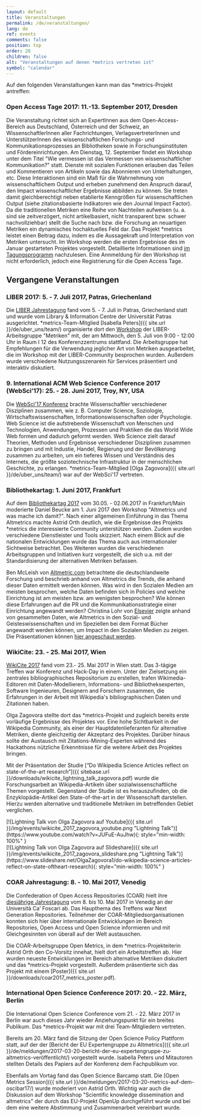 ```yaml
---
layout: default
title: Veranstaltungen
permalink: /de/veranstaltungen/
lang: de
ref: events
comments: false
position: top
order: 20
children: false
alt: "Veranstaltungen auf denen *metrics vertreten ist"
symbol: "calendar"
---
```

<!-- Start editing content here-->
Auf den folgenden Veranstaltungen kann man das \*metrics-Projekt antreffen:

### Open Access Tage 2017: 11.-13. September 2017, Dresden

Die Veranstaltung richtet sich an ExpertInnen aus dem Open-Access-Bereich aus Deutschland, Österreich und der Schweiz, an WissenschaftlerInnen aller Fachrichtungen, VerlagsvertreterInnen und UnterstützerInnen des wissenschaftlichen Forschungs- und Kommunikationsprozesses an Bibliotheken sowie in Forschungsinstituten und Fördereinrichtungen.
Am Dienstag, 12. September findet ein Workshop unter dem Titel "Wie vermessen ist das Vermessen von wissenschaftlicher Kommunikation?" statt. Dienste mit sozialen Funktionen erlauben das Teilen und Kommentieren von Artikeln sowie das Abonnieren von Unterhaltungen, etc. Diese Interaktionen sind ein Maß für die Wahrnehmung von wissenschaftlichem Output und erheben zunehmend den Anspruch darauf, den Impact wissenschaftlicher Ergebnisse abbilden zu können. Sie treten damit gleichberechtigt neben etablierte Kenngrößen für wissenschaftlichen Output (siehe zitationsbasierte Indikatoren wie den Journal Impact Factor). Da die traditionellen Metriken eine Reihe von Nachteilen aufweisen (u. a. sind sie zeitverzögert, nicht artikelbasiert, nicht transparent bzw. schwer nachvollziehbar) stellt die Suche nach bzw. die Forschung an neuartigen Metriken ein dynamisches hochaktuelles Feld dar. Das Projekt \*metrics leistet einen Beitrag dazu, indem es die Aussagekraft und Interpretation von Metriken untersucht. Im Workshop werden die ersten Ergebnisse des im Januar gestarteten Projektes vorgestellt.
Detaillierte Informationen sind [im Tagungsprogramm](https://open-access.net/community/open-access-tage/open-access-tage-2017-dresden/programm/) nachzulesen. Eine Annmeldung für den Workshop ist nicht erforderlich, jedoch eine Registrierung für die Open Access Tage.

## Vergangene Veranstaltungen

### LIBER 2017: 5. - 7. Juli 2017, Patras, Griechenland

Die [LIBER Jahrestagung](http://liber2017.lis.upatras.gr/) fand vom 5. - 7. Juli in Patras, Griechenland statt und wurde vom Library & Information Centre der Universität Patras ausgerichtet. \*metrics-Team-Mitglied [Isabella Peters]({{ site.url }}/de/uber_uns/team/) organisierte dort den [Workshop](http://liber2017.lis.upatras.gr/workshops/) der LIBER-Arbeitsgruppe "Metriken" mit, der am Mittwoch, den 5. Juli von 9:00 - 12:00 Uhr in Raum I 12 des Konferenzzentrums stattfand.
Die Arbeitsgruppe hat Empfehlungen für die Verwendung jeglicher Art von Metriken ausgearbeitet, die im Workshop mit der LIBER-Community besprochen wurden. Außerdem wurde verschiedene Nutzungsszenarein für Services präsentiert und interaktiv diskutiert.

### 9. International ACM Web Science Conference 2017 (WebSci’17): 25. - 28. Juni 2017, Troy, NY, USA

Die [WebSci'17 Konferenz](http://websci17.org/) brachte Wissenschaftler verschiedener Disziplinen zusammen, wie z. B. Computer Science, Soziologie, Wirtschaftswissenschaften, Informationswissenschaften oder Psychologie. Web Science ist die aufstrebende Wissenschaft von Menschen und Technologien, Anwendungen, Prozessen und Praktiken die das World Wide Web formen und dadurch geformt werden. Web Science zielt darauf Theorien, Methoden und Ergebnisse verschiedener Disziplinen zusammen zu bringen und mit Industie, Handel, Regierung und der Bevölkerung zusammen zu arbeiten, um ein tieferes Wissen und Verständnis des Internets, die größte soziotechnische Infrastruktur in der menschlichen Geschichte, zu erlangen.
\*metrics-Team-Mitglied [Olga Zagovora]({{ site.url }}/de/uber_uns/team/) war auf der WebSci'17 vertreten.

### Bibliothekartag: 1. Juni 2017, Frankfurt

Auf dem [Bibliothekartag 2017](http://bibliothekartag2017.de/) vom 30.05. - 02.06.2017 in Frankfurt/Main moderierte Daniel Beucke am 1. Juni 2017 den Workshop "Altmetrics und was mache ich damit?". Nach einer allgemeinen Einführung in das Thema Altmetrics machte Astrid Orth deutlich, wie die Ergebnisse des Projekts \*metrics die interessierte Community unterstützen werden. Zudem wurden verschiedene Dienstleister und Tools skizziert. Nach einem Blick auf die nationalen Entwicklungen wurde das Thema auch aus internationaler Sichtweise betrachtet. Des Weiteren wurden die verschiedenen Arbeitsgruppen und Initiativen kurz vorgestellt, die sich u.a. mit der Standardisierung der alternativen Metriken befassen.  

Ben McLeish von [Altmetric.com](https://www.altmetric.com/) betrachtete die deutschlandweite Forschung und beschrieb anhand von Altmetrics die Trends, die anhand dieser Daten ermittelt werden können. Was wird in den Sozialen Medien am meisten besprochen, welche Daten befinden sich in Policies und welche Einrichtung ist am meisten bzw. am wenigsten besprochen? Wie können diese Erfahrungen auf die PR und die Kommunikationsstrategie einer Einrichtung angewandt werden? Christina Lohr von [Elsevier](https://www.elsevier.com/) zeigte anhand von gesammelten Daten, wie Altmetrics in den Sozial- und Geisteswissenschaften und im Speziellen bei dem Format Bücher angewandt werden können, um Impact in den Sozialen Medien zu zeigen.  
Die Präsentationen können [hier angeschaut werden](https://opus4.kobv.de/opus4-bib-info/solrsearch/index/search/searchtype/collection/id/16603).

### WikiCite: 23. - 25. Mai 2017, Wien

[WikiCite 2017](https://meta.wikimedia.org/wiki/WikiCite_2017) fand vom 23.- 25. Mai 2017 in Wien statt. Das 3-tägige Treffen war Konferenz und Hack-Day in einem. Unter der Zielsetzung ein zentrales bibliographisches Repositorium zu erstellen, trafen Wikimedia-Editoren mit Daten-Modellierern, Informations- und Bibliotheksexperten, Software Ingenieuren, Designern and Forschern zusammen, die Erfahrungen in der Arbeit mit Wikipedia's bibliographischen Daten und Zitationen haben.  

Olga Zagovora stellte dort das \*metrics-Projekt und zugleich bereits erste vorläufige Ergebnisse des Projektes vor. Eine hohe Sichtbarkeit in der Wikipedia Community, als einer der Hauptdatenlieferanten für alternative Metriken, diente gleichzeitig der Akzeptanz des Projektes. Darüber hinaus sollte der Austausch mit Zitations-Mining-Experten während des Hackathons nützliche Erkenntnisse für die weitere Arbeit des Projektes bringen.  

Mit der Präsentation der Studie [“Do Wikipedia Science Articles reflect on state-of-the-art research”]({{ sitebase.url }}/downloads/wikicite_lightning_talk_zagovora.pdf) wurde die Forschungsarbeit an Wikipedia-Artikeln über sozialwissenschaftliche Themen vorgestellt. Gegenstand der Studie ist es herauszufinden, ob die Enzyklopädie-Artikel den State-of-the-art in der Wissenschaft darstellen. Hierzu werden alternative und traditionelle Metriken im betreffenden Gebiet verglichen.  

<div class="row">
<div class="columns medium-6" markdown="1">
[![Lightning Talk von Olga Zagovora auf Youtube]({{ site.url }}/img/events/wikicite_2017_zagovora_youtube.png "Lightning Talk")](https://www.youtube.com/watch?v=JUFuE-AuJhw){: style="min-width: 100%" }

</div>
<div class="columns medium-6" markdown="1">
[![Lightning Talk von Olga Zagovora auf Slideshare]({{ site.url }}/img/events/wikicite_2017_zagovora_slideshare.png "Lightning Talk")](https://www.slideshare.net/OlgaZagovora1/do-wikipedia-science-articles-reflect-on-state-oftheart-research){: style="min-width: 100%" }
</div>   
</div>

### COAR Jahrestagung: 8. - 10. Mai 2017, Venedig

Die Confederation of Open Access Repositories (COAR) hielt ihre [diesjährige Jahrestagung](https://www.coar-repositories.org/community/coar-annual-meeting-2017/) vom 8. bis 10. Mai 2017 in Venedig an der Università Ca’ Foscari ab. Das Haupthema des Treffens war Next Generation Repositories. Teilnehmer der COAR-Mitgliedsorganisationen konnten sich hier über internationale Entwicklungen im Bereich Repositories, Open Access und Open Science informieren und mit Gleichgesinnten von überall auf der Welt austauschen.  

Die COAR-Arbeitsgruppe Open Metrics, in dem \*metrics-Projekteiterin Astrid Orth den Co-Vorsitz innehat, hielt dort ein Arbeitstreffen ab. Hier wurden neueste Entwicklungen im Bereich alternative Metriken diskutiert und das \*metrics-Projekt vorgestellt. Außerdem präsentierte sich das Projekt mit einem [Poster]({{ site.url }}/downloads/coar2017_metrics_poster.pdf).  

### International Open Science Conference 2017: 20. - 22. März, Berlin

Die International Open Science Conference vom 21. - 22. März 2017 in Berlin war auch dieses Jahr wieder Anziehungspunkt für ein breites Publikum. Das \*metrics-Projekt war mit drei Team-Mitgliedern vertreten.  

Bereits am 20. März fand die Sitzung der Open Science Policy Plattform statt, auf der der [Bericht der EU Expertengruppe zu Altmetrics]({{ site.url }}/de/meldungen/2017-03-20-bericht-der-eu-expertengruppe-zu-altmetrics-veröffentlicht/) vorgestellt wurde. Isabella Peters und Mitautoren stellten Details des Papiers auf der Konferenz dem Fachpublikum vor.  

Ebenfalls am Vortag fand das Open Science Barcamp statt. Die [Open Metrics Session]({{ site.url }}/de/meldungen/2017-03-20-metrics-auf-dem-oscibar17/) wurde moderiert von Astrid Orth. Wichtig war auch die Diskussion auf dem Workshop "Scientific knowledge dissemination and altmetrics" der durch das EU-Projekt OpenUp durchgeführt wurde und bei dem eine weitere Abstimmung und Zusammenarbeit vereinbart wurde.

